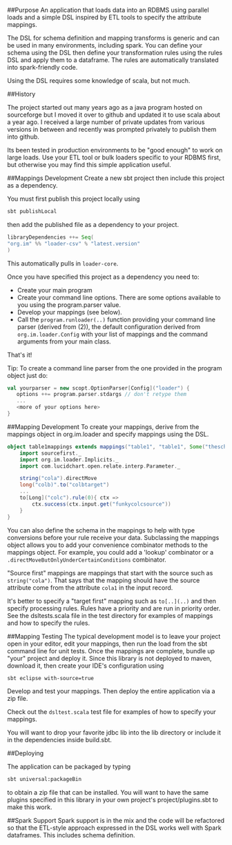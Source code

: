 ##Purpose
An application that loads data into an RDBMS
using parallel loads and a simple DSL inspired by ETL tools
to specify the attribute mappings.

The DSL for schema definition and mapping transforms is 
generic and can be used in many environments, including
spark.  You can define your schema using the DSL then
define your transformation rules using the rules DSL and
apply them to a dataframe. The rules are automatically
translated into spark-friendly code.

Using the DSL requires some knowledge of scala, but not much.

##History

The project started out many years ago as a java program
hosted on sourceforge but I moved it over to github and
updated it to use scala about a year ago. I received
a large number of private updates from various versions
in between and recently was prompted privately to publish
them into github.

Its been tested
in production environments to be "good enough" to work on
large loads. Use your ETL tool or bulk loaders
specific to your RDBMS first, but otherwise you may find this
simple application useful.

##Mappings Development
Create a new sbt project then include this project
as a dependency. 

You must first publish this project locally using
```sh
sbt publishLocal
```
then add the published file as a dependency to your
project.
```scala
libraryDependencies ++= Seq(
"org.im" %% "loader-csv" % "latest.version"
)
```
This automatically pulls in `loader-core`.

Once you have specified this project as a dependency
you need to:
* Create your main program
* Create your command line options. There are some
options available to you using the program.parser value.
* Develop your mappings (see below).
* Call the `program.runloader(..)` function providing
your command line parser (derived from (2)), the
default configuration derived from `org.im.loader.Config`
with your list of mappings and the command arguments
from your main class.

That's it!

Tip: To create a command line parser from the one
provided in the program object just do:
```scala
val yourparser = new scopt.OptionParser[Config]("loader") { 
   options ++= program.parser.stdargs // don't retype them
   ...
   <more of your options here>
}
```

##Mapping Development
To create your mappings, derive from the mappings
object in org.im.loader and specify mappings using
the DSL.
```scala
object table1mappings extends mappings("table1", "table1", Some("theschema")) {
    import sourcefirst._
    import org.im.loader.Implicits._
    import com.lucidchart.open.relate.interp.Parameter._ 

    string("cola").directMove
    long("colb)".to("colbtarget")
    ...
    to[Long]("colc").rule(0){ ctx =>
        ctx.success(ctx.input.get("funkycolcsource"))
    }
}
```
You can also define the schema in the mappings to help
with type conversions before your rule receive your data.
Subclassing the mappings object allows you to add your
convenience combinator methods to the mappings object.
For example, you could add a 'lookup' combinator or
a `.directMoveButOnlyUnderCertainConditions` combinator.

"Source first" mappings are mappings that start with the
source such as `string("cola")`. That says that the mapping
should have the source attribute come from the attribute `cola1`
in the input record. 

It's better to specify a "target first" mapping
such as `to[..](..)` and then specify processing rules. Rules
have a priority and are run in priority order. See the
dsltests.scala file in the test directory for examples
of mappings and how to specify the rules.


##Mapping Testing
The typical development  model is to leave your project open
in your editor, edit your mappings, then run the load from
the sbt command line for unit tests. Once the mappings
are complete, bundle up "your" project and deploy it. Since
this library is not deployed to maven, download it,
then create your IDE's configuration using
```sh
sbt eclipse with-source=true
```
Develop and test your mappings. Then deploy the entire
application via a zip file.

Check out the `dsltest.scala` test file for examples of how
to specify your mappings.

You will want to drop your favorite jdbc lib into the lib directory
or include it in the dependencies inside build.sbt.


##Deploying

The application can be packaged by typing
```sh
sbt universal:packageBin 
```
to obtain a zip file that can be installed. You will want
to have the same plugins specified in this library
in your own project's project/plugins.sbt to make this work.


##Spark Support
Spark support is in the mix and the code will be refactored
so that the ETL-style approach expressed in the DSL
works well with Spark dataframes. This includes schema definition.
